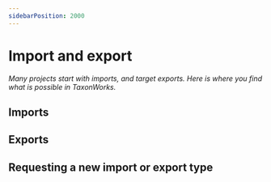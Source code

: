 ```yaml
---
sidebarPosition: 2000
---
```


# Import and export

_Many projects start with imports, and target exports. Here is where you find what is possible in TaxonWorks._

## Imports

## Exports

## Requesting a new import or export type 


